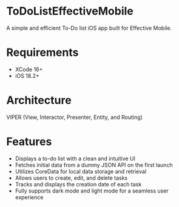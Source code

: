 # ToDoListEffectiveMobile
A simple and efficient To-Do list iOS app built for Effective Mobile.
# Requirements
* XCode 16+
* iOS 18.2+
# Architecture
VIPER (View, Interactor, Presenter, Entity, and Routing)
# Features
* Displays a to-do list with a clean and intuitive UI
* Fetches initial data from a dummy JSON API on the first launch
* Utilizes CoreData for local data storage and retrieval
* Allows users to create, edit, and delete tasks
* Tracks and displays the creation date of each task
* Fully supports dark mode and light mode for a seamless user experience





